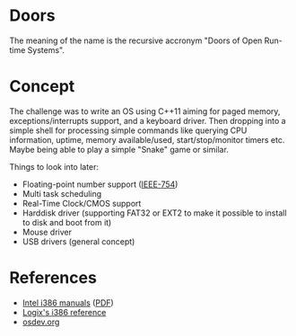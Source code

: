 # Doors
The meaning of the name is the recursive accronym "Doors of Open Run-time Systems".

# Concept

The challenge was to write an OS using C++11 aiming for paged memory, exceptions/interrupts support, and a keyboard driver. Then dropping into a simple shell for processing simple commands like querying CPU information, uptime, memory available/used, start/stop/monitor timers etc. Maybe being able to play a simple "Snake" game or similar.

Things to look into later:
* Floating-point number support ([IEEE-754](https://en.wikipedia.org/wiki/IEEE_754-1985))
* Multi task scheduling
* Real-Time Clock/CMOS support
* Harddisk driver (supporting FAT32 or EXT2 to make it possible to install to disk and boot from it)
* Mouse driver
* USB drivers (general concept)

# References
* [Intel i386 manuals](http://www.intel.com/content/www/us/en/processors/architectures-software-developer-manuals.html) ([PDF](http://www.intel.com/content/dam/www/public/us/en/documents/manuals/64-ia-32-architectures-software-developer-manual-325462.pdf))
* [Logix's i386 reference](http://www.logix.cz/michal/doc/i386/)
* [osdev.org](http://wiki.osdev.org/Main_Page)
